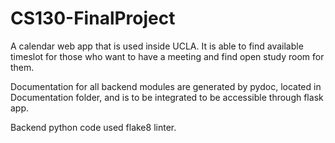 # CS130-FinalProject
 
 
A calendar web app that is used inside UCLA. It is able to find available timeslot for those who want to have a meeting and find open study room for them.  
  
Documentation for all backend modules are generated by pydoc, located in Documentation folder, and is to be integrated to be accessible through flask app.  

Backend python code used flake8 linter.  
